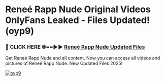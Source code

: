 # Reneé Rapp Nude Original Videos 0nlyFans Leaked - Files Updated! (oyp9)

<h3>🔴 CLICK HERE 🌐==►► <a href="https://tinyurl.com/52m3yx9h" rel="nofollow">Reneé Rapp Nude Updated Files</a></h3>

Get Reneé Rapp Nude and all content. Now you can access all videos and pictures of Reneé Rapp Nude. New Updated Files 2025!

[![oyp9](https://i.imgur.com/TnHtlc8.gif)](https://tinyurl.com/52m3yx9h)
